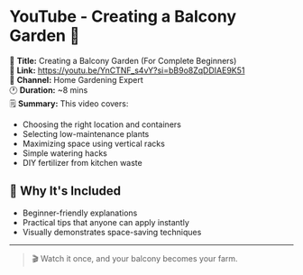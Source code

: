 # YouTube - Creating a Balcony Garden 🌼

🎥 **Title:** Creating a Balcony Garden (For Complete Beginners)  
🔗 **Link:** https://youtu.be/YnCTNF_s4vY?si=bB9o8ZqDDIAE9K51  
📌 **Channel:** Home Gardening Expert  
🕐 **Duration:** ~8 mins  
🗒️ **Summary:**
This video covers:
- Choosing the right location and containers
- Selecting low-maintenance plants
- Maximizing space using vertical racks
- Simple watering hacks
- DIY fertilizer from kitchen waste

## 🌟 Why It's Included
- Beginner-friendly explanations
- Practical tips that anyone can apply instantly
- Visually demonstrates space-saving techniques

---

> 🎬 Watch it once, and your balcony becomes your farm.

